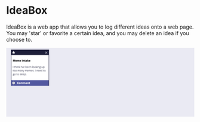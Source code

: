 # IdeaBox

IdeaBox is a web app that allows you to log different ideas onto a web page. You may 'star' or favorite a certain idea, and you may delete an idea if you choose to.



![screencap1](https://github.com/nwgambee/IdeaBox/blob/master/assets-ideabox/Screen%20Shot%202019-10-31%20at%208.12.07%20AM.png)
